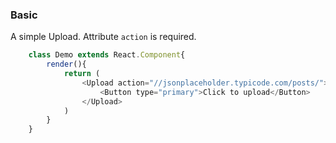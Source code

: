 ### Basic
A simple Upload. Attribute ```action``` is required.
```javascript
    class Demo extends React.Component{
        render(){
            return (
                <Upload action="//jsonplaceholder.typicode.com/posts/">
                    <Button type="primary">Click to upload</Button>
                </Upload>
            )
        }
    }
```